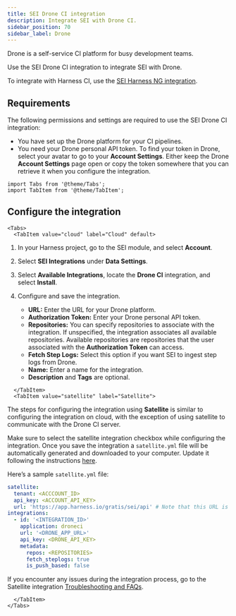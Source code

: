 ```yaml
---
title: SEI Drone CI integration
description: Integrate SEI with Drone CI.
sidebar_position: 70
sidebar_label: Drone
---
```


Drone is a self-service CI platform for busy development teams.

Use the SEI Drone CI integration to integrate SEI with Drone.

To integrate with Harness CI, use the [SEI Harness NG integration](./sei-integration-harnessng).

## Requirements

The following permissions and settings are required to use the SEI Drone CI integration:

* You have set up the Drone platform for your CI pipelines.
* You need your Drone personal API token. To find your token in Drone, select your avatar to go to your **Account Settings**. Either keep the Drone **Account Settings** page open or copy the token somewhere that you can retrieve it when you configure the integration.

```mdx-code-block
import Tabs from '@theme/Tabs';
import TabItem from '@theme/TabItem';
```

## Configure the integration

```mdx-code-block
<Tabs>
  <TabItem value="cloud" label="Cloud" default>
```

1. In your Harness project, go to the SEI module, and select **Account**.
2. Select **SEI Integrations** under **Data Settings**.
3. Select **Available Integrations**, locate the **Drone CI** integration, and select **Install**.
4. Configure and save the integration.

   * **URL:** Enter the URL for your Drone platform.
   * **Authorization Token:** Enter your Drone personal API token.
   * **Repositories:** You can specify repositories to associate with the integration. If unspecified, the integration associates all available repositories. Available repositories are repositories that the user associated with the **Authorization Token** can access.
   * **Fetch Step Logs:** Select this option if you want SEI to ingest step logs from Drone.
   * **Name:** Enter a name for the integration.
   * **Description** and **Tags** are optional.

```mdx-code-block
  </TabItem>
  <TabItem value="satellite" label="Satellite">
```
The steps for configuring the integration using **Satellite** is similar to configuring the integration on cloud, with the exception of using satellite to communicate with the Drone CI server.

Make sure to select the satellite integration checkbox while configuring the integration. Once you save the integration a `satellite.yml` file will be automatically generated and downloaded to your computer. Update it following the instructions [here](/docs/software-engineering-insights/sei-ingestion-satellite/satellite-overview).

Here’s a sample `satellite.yml` file:

```yaml
satellite:
  tenant: <ACCCOUNT_ID>
  api_key: <ACCOUNT_API_KEY>
  url: 'https://app.harness.io/gratis/sei/api' # Note that this URL is relative to the environment you are using.
integrations:
  - id: '<INTEGRATION_ID>'
    application: droneci
    url: '<DRONE_APP_URL>'
    api_key: <DRONE_API_KEY>
    metadata:
      repos: <REPOSITORIES>
      fetch_steplogs: true
      is_push_based: false
```

If you encounter any issues during the integration process, go to the Satellite integration [Troubleshooting and FAQs](/docs/software-engineering-insights/sei-ingestion-satellite/satellite-troubleshooting-and-faqs).

```mdx-code-block
  </TabItem>
</Tabs>
```